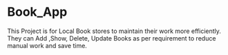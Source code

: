 # Book_App
This Project is for Local Book stores to maintain their work more efficiently. They can Add ,Show, Delete, Update Books as per requirement to reduce manual work and save time.
